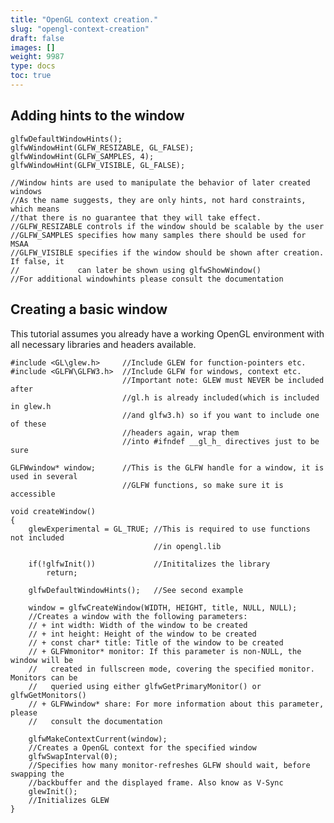 ```yaml
---
title: "OpenGL context creation."
slug: "opengl-context-creation"
draft: false
images: []
weight: 9987
type: docs
toc: true
---
```


## Adding hints to the window
    glfwDefaultWindowHints();
    glfwWindowHint(GLFW_RESIZABLE, GL_FALSE);
    glfwWindowHint(GLFW_SAMPLES, 4);
    glfwWindowHint(GLFW_VISIBLE, GL_FALSE);

    //Window hints are used to manipulate the behavior of later created windows
    //As the name suggests, they are only hints, not hard constraints, which means
    //that there is no guarantee that they will take effect.
    //GLFW_RESIZABLE controls if the window should be scalable by the user
    //GLFW_SAMPLES specifies how many samples there should be used for MSAA
    //GLFW_VISIBLE specifies if the window should be shown after creation. If false, it
    //             can later be shown using glfwShowWindow()
    //For additional windowhints please consult the documentation

## Creating a basic window
This tutorial assumes you already have a working OpenGL environment with all necessary libraries and headers available.
    
    #include <GL\glew.h>     //Include GLEW for function-pointers etc.
    #include <GLFW\GLFW3.h>  //Include GLFW for windows, context etc.
                             //Important note: GLEW must NEVER be included after 
                             //gl.h is already included(which is included in glew.h 
                             //and glfw3.h) so if you want to include one of these
                             //headers again, wrap them
                             //into #ifndef __gl_h_ directives just to be sure

    GLFWwindow* window;      //This is the GLFW handle for a window, it is used in several 
                             //GLFW functions, so make sure it is accessible
    
    void createWindow()
    {
        glewExperimental = GL_TRUE; //This is required to use functions not included 
                                    //in opengl.lib

        if(!glfwInit())             //Inititalizes the library
            return;

        glfwDefaultWindowHints();   //See second example

        window = glfwCreateWindow(WIDTH, HEIGHT, title, NULL, NULL);
        //Creates a window with the following parameters:
        // + int width: Width of the window to be created
        // + int height: Height of the window to be created
        // + const char* title: Title of the window to be created
        // + GLFWmonitor* monitor: If this parameter is non-NULL, the window will be 
        //   created in fullscreen mode, covering the specified monitor. Monitors can be  
        //   queried using either glfwGetPrimaryMonitor() or glfwGetMonitors()
        // + GLFWwindow* share: For more information about this parameter, please
        //   consult the documentation

        glfwMakeContextCurrent(window);
        //Creates a OpenGL context for the specified window
        glfwSwapInterval(0);
        //Specifies how many monitor-refreshes GLFW should wait, before swapping the 
        //backbuffer and the displayed frame. Also know as V-Sync
        glewInit();
        //Initializes GLEW
    }
        


